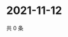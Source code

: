 # 2021-11-12

共 0 条

<!-- BEGIN WEIBO -->
<!-- 最后更新时间 Fri Nov 12 2021 20:13:41 GMT+0800 (China Standard Time) -->

<!-- END WEIBO -->
